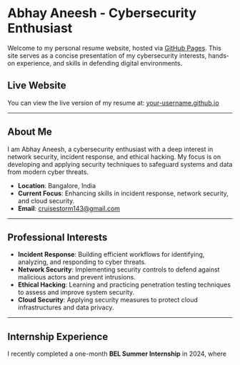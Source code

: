 # Abhay Aneesh - Cybersecurity Enthusiast

Welcome to my personal resume website, hosted via [GitHub Pages](https://your-username.github.io/). This site serves as a concise presentation of my cybersecurity interests, hands-on experience, and skills in defending digital environments.

## Live Website
You can view the live version of my resume at: [your-username.github.io](https://your-username.github.io/)

---

## About Me
I am Abhay Aneesh, a cybersecurity enthusiast with a deep interest in network security, incident response, and ethical hacking. My focus is on developing and applying security techniques to safeguard systems and data from modern cyber threats.

- **Location**: Bangalore, India
- **Current Focus**: Enhancing skills in incident response, network security, and cloud security.
- **Email**: [cruisestorm143@gmail.com](mailto:cruisestorm143@gmail.com)

---

## Professional Interests

- **Incident Response**: Building efficient workflows for identifying, analyzing, and responding to cyber threats.
- **Network Security**: Implementing security controls to defend against malicious actors and prevent intrusions.
- **Ethical Hacking**: Learning and practicing penetration testing techniques to assess and improve system security.
- **Cloud Security**: Applying security measures to protect cloud infrastructures and data privacy.

---

## Internship Experience

I recently completed a one-month **BEL Summer Internship** in 2024, where
